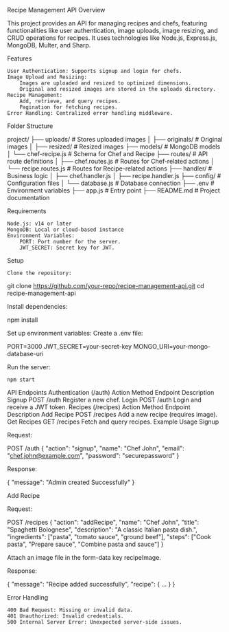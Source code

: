 Recipe Management API
Overview

This project provides an API for managing recipes and chefs, featuring functionalities like user authentication, image uploads, image resizing, and CRUD operations for recipes. It uses technologies like Node.js, Express.js, MongoDB, Multer, and Sharp.

Features

    User Authentication: Supports signup and login for chefs.
    Image Upload and Resizing:
        Images are uploaded and resized to optimized dimensions.
        Original and resized images are stored in the uploads directory.
    Recipe Management:
        Add, retrieve, and query recipes.
        Pagination for fetching recipes.
    Error Handling: Centralized error handling middleware.

Folder Structure

project/
├── uploads/ # Stores uploaded images
│ ├── originals/ # Original images
│ ├── resized/ # Resized images
├── models/ # MongoDB models
│ └── chef-recipe.js # Schema for Chef and Recipe
├── routes/ # API route definitions
│ ├── chef.routes.js # Routes for Chef-related actions
│ └── recipe.routes.js # Routes for Recipe-related actions
├── handler/ # Business logic
│ ├── chef.handler.js
│ ├── recipe.handler.js
├── config/ # Configuration files
│ └── database.js # Database connection
├── .env # Environment variables
├── app.js # Entry point
├── README.md # Project documentation

Requirements

    Node.js: v14 or later
    MongoDB: Local or cloud-based instance
    Environment Variables:
        PORT: Port number for the server.
        JWT_SECRET: Secret key for JWT.

Setup

    Clone the repository:

git clone https://github.com/your-repo/recipe-management-api.git
cd recipe-management-api

Install dependencies:

npm install

Set up environment variables: Create a .env file:

PORT=3000
JWT_SECRET=your-secret-key
MONGO_URI=your-mongo-database-uri

Run the server:

    npm start

API Endpoints
Authentication (/auth)
Action Method Endpoint Description
Signup POST /auth Register a new chef.
Login POST /auth Login and receive a JWT token.
Recipes (/recipes)
Action Method Endpoint Description
Add Recipe POST /recipes Add a new recipe (requires image).
Get Recipes GET /recipes Fetch and query recipes.
Example Usage
Signup

Request:

POST /auth
{
"action": "signup",
"name": "Chef John",
"email": "chef.john@example.com",
"password": "securepassword"
}

Response:

{
"message": "Admin created Successfully"
}

Add Recipe

Request:

POST /recipes
{
"action": "addRecipe",
"name": "Chef John",
"title": "Spaghetti Bolognese",
"description": "A classic Italian pasta dish.",
"ingredients": ["pasta", "tomato sauce", "ground beef"],
"steps": ["Cook pasta", "Prepare sauce", "Combine pasta and sauce"]
}

Attach an image file in the form-data key recipeImage.

Response:

{
"message": "Recipe added successfully",
"recipe": { ... }
}

Error Handling

    400 Bad Request: Missing or invalid data.
    401 Unauthorized: Invalid credentials.
    500 Internal Server Error: Unexpected server-side issues.

